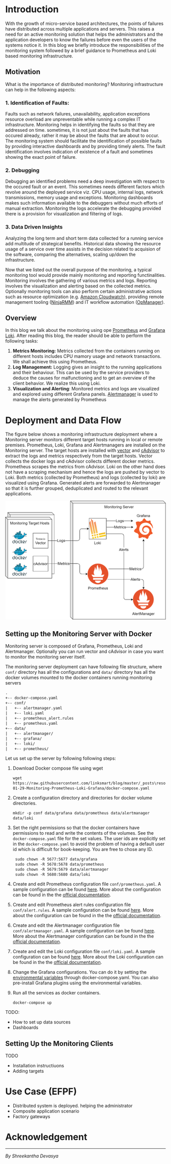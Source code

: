 # Introduction
With the growth of micro-service based architectures, the points of failures have distributed across multiple applications and servers. This raises a need for an active monitoring solution that helps the administrators and the application developers to know the failures before even the users of the systems notice it. In this blog we briefly introduce the responsibilities of the monitoring system followed by a brief guidance to Prometheus and Loki based monitoring infrastructure.


## Motivation

 What is the importance of distributed monitoring?
Monitoring infrastructure can help in the following aspects:
### 1. Identification of Faults: 
Faults such as network failures, unavailability, application exceptions resource overload are unpreventable while running a complex IT infrastructure. Monitoring helps in identifying the faults so that they are addressed on time. sometimes, it is not just about the faults that has occured already, rather it may be about the faults that are about to occur. The monitoring system should facilitate the identification of possible faults by providing interactive dashboards and by providing timely alerts. The fault identification involves indication of existence of a fault and sometimes showing the exact point of failure. 
### 2. Debugging
Debugging an identified problems need a deep investigation with respect to the occured fault or an event. This sometimes needs different factors which revolve around the deployed service viz. CPU usage, internal logs, network transmissions, memory usage  and exceptions. Monitoring dashboards makes such information available to the debuggers without much efforts of manual extraction. Monitoring the logs accelerate the debugging provided there is a provision for visualization and filtering of logs.
### 3. Data Driven Insights
Analyzing the long term and short term data collected for a running service add multitude of strategical benefits. Historical data showing the resource usage of a service over time assists in the decision related to acquision of the software, comparing the alternatives, scaling up/down the infrastructure. 

Now that we listed out the overall purpose of the monitoring, a typical monitoring tool would provide mainly monitoring and reporting functinalities. Monitoring involves the gathering of various metrics and logs. Reporting involves the visualization and alerting based on the collected metrics. 
Optionally monitoring tools can also perform certain administrative actions such as resource optimization (e.g. [Amazon Cloudwatch](https://aws.amazon.com/cloudwatch/)), providing remote management tooling ([NinjaRMM](https://www.ninjarmm.com/)) and IT workflow automation ([OpManager](https://www.manageengine.com/network-monitoring/)).
## Overview
In this blog we talk about the monitoring using ope [Prometheus](https://prometheus.io/) and [Grafana Loki](https://grafana.com/oss/loki/). 
After reading this blog, the reader should be able to perform the following tasks:
1. **Metrics Monitoring:** Metrics collected from the containers running on different hosts includes CPU mamory usage and network transactions. We shall achieve this using Prometheus. 
2. **Log Management:** Logging gives an insight to the running applications and their behaviour. This can be used by the service providers to deduce the causes for malfunctioning and to get an overview of the client behavior. We realize this using Loki.
3. **Visualization and Alerting**: Monitored metrics and logs are visualized and explored using different Grafana panels. [Alertmanager](https://prometheus.io/docs/alerting/latest/alertmanager/) is used to manage the alerts generated by Prometheus
   

# Deployment and Data Flow
The figure below shows a monitoring infrastructure deployment where a Monitoring server monitors different target hosts running in local or remote premises. Prometheus, Loki, Grafana and Alertmanagers are installed on the Monitoring server. The target hosts are installed with [vector](https://github.com/timberio/vector) and [cAdvisor](https://github.com/google/cadvisor) to extract the logs and metrics respectively from the target hosts. Vector collects the docker logs and cAdvisor collects different docker metrics. Prometheus scrapes the metrics from cAdvisor. Loki on the other hand does not have a scraping mechanism and hence the logs are pushed by vector to Loki. Both metrics (collected by Prometheus) and logs (collected by loki) are visualized using Grafana. Generated alerts are forwarded to Alertmanager so that it is further grouped, deduplicated and routed to the relevant applications.

![The deployment and data flow](https://raw.githubusercontent.com/linksmart/blog/master/_posts/resources/2020-01-29-Monitoring-Prometheus-Loki-Grafana/monitoring.png)


## Setting up the Monitoring Server with Docker

Monitoring server is composed of Grafana, Prometheus, Loki and Alertmanager. Optionally you can run vector and cAdvisor in case you want to monitor the monitoring server itself.

The monitoring server deployment can have following file structure, where `conf/` directory has all the configurations and `data/` directory has all the docker volumes mounted to the docker containers running monitoring servers
```
.
+-- docker-compose.yaml
+-- conf/
|   +-- alertmanager.yaml
|   +-- loki.yaml
|   +-- prometheus_alert.rules
|   +-- prometheus.yaml
+-- data/
|   +-- alertmanager/
|   +-- grafana/
|   +-- loki/
|   +-- prometheus/
```
Let us set up the server by following following steps: 
1. Download Docker compose file using wget  
    ```
    wget https://raw.githubusercontent.com/linksmart/blog/master/_posts\resources\2020-01-29-Monitoring-Prometheus-Loki-Grafana/docker-compose.yaml
    ```
2. Create a configuration directory and directories for docker volume  directories.
    ```
    mkdir -p conf data/grafana data/prometheus data/alertmanager data/loki
    ```
3. Set the right permissions so that the docker containers have permissions to read and write the contents of the volumes. See the `docker-compose.yaml` file for the set values. The user ids are explicitly set in the `docker-compose.yaml` to avoid the problem of having a default user id which is difficult for book-keeping. You are free to chose any ID.
   ```
    sudo chown -R 5677:5677 data/grafana
    sudo chown -R 5678:5678 data/prometheus
    sudo chown -R 5679:5679 data/alertmanager
    sudo chown -R 5680:5680 data/loki
   ```
4. Create and edit Prometheus configuration file `conf/prometheus.yaml`. A sample configuration can be found [here](https://raw.githubusercontent.com/linksmart/blog/master/_posts\resources\2020-01-29-Monitoring-Prometheus-Loki-Grafana/prometheus.yaml). More about the configuration can be found in the the [official documentation](https://prometheus.io/docs/prometheus/latest/configuration/configuration/).
5. Create and edit Prometheus alert rules configuration file `conf/alert.rules`. A sample configuration can be found [here](https://raw.githubusercontent.com/linksmart/blog/master/_posts\resources\2020-01-29-Monitoring-Prometheus-Loki-Grafana/prometheus_alert.rules). More about the configuration can be found in the the [official documentation](https://prometheus.io/docs/prometheus/latest/configuration/alerting_rules/).

6. Create and edit the Alertmanager configuration file `conf/alertmanager.yaml`. A sample configuration can be found [here](https://raw.githubusercontent.com/linksmart/blog/master/_posts\resources\2020-01-29-Monitoring-Prometheus-Loki-Grafana/alertmanager.yaml). More about the Alertmanager configuration can be found in the the [official documentation](https://prometheus.io/docs/alerting/latest/configuration/).
 
7. Create and edit the Loki configuration file `conf/loki.yaml`. A sample configuration can be found [here](https://raw.githubusercontent.com/linksmart/blog/master/_posts\resources\2020-01-29-Monitoring-Prometheus-Loki-Grafana/loki.yaml). More about the Loki configuration can be found in the the [official documentation](https://grafana.com/docs/loki/latest/configuration/).
8. Change the Grafana configurations. You can do it by setting the [environmental variables](https://grafana.com/docs/grafana/latest/administration/configuration/) through docker-compose.yaml.  You can also pre-install Grafana plugins using the environmental variables.

9. Run all the services as docker containers. 
    ```
    docker-compose up
    ```
TODO:
* How to set up data sources 
* Dashboards
## Setting Up the Monitoring Clients
TODO
* Installation instructiuons
* Adding targets
# Use Case (EFPF)
* Distributed system is deployed. helping the administrator
* Composite application scenario
* Factory gateways 

# Acknowledgement

---
_By Shreekantha Devasya_
